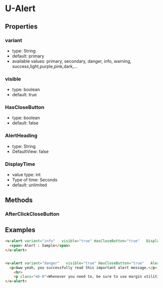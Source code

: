 # U-Alert

## Properties


### variant

* type: String
* default: primary
* available values: primary, secondary, danger, info, warning, success,light,purple,pink,dark,...

### visible

* type: boolean
* default: true

### HasCloseButton
* type: boolean
* default: false

### AlertHeading
* type: String
* DefaultView: false

### DisplayTime
* value type: int
* Type of time: Seconds
* default: unlimited

## Methods

### AfterClickCloseButton


## Examples

```html
<u-alert variant="info"   visible="true" HasCloseButton="true"   DisplayTime="10" @AfterClickCloseButton="">
  <span> Alert : Sample</span>
</u-alert>


<u-alert variant="danger"   visible="true" HasCloseButton="true"   AlertHeading="aditional Content!" >
  <p>Aww yeah, you successfully read this important alert message.</p>
	<hr>
	<p class="mb-0">Whenever you need to, be sure to use margin utilities to keep things nice and tidy.</p>
</u-alert>

```
